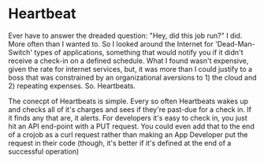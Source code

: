 # Heartbeat

Ever have to answer the dreaded question: "Hey, did this job run?" I did. More often than I wanted to. So I looked around the Internet for 'Dead-Man-Switch' types of applications, something that would notify you if it didn't receive a check-in on a defined schedule. What I found wasn't expensive, given the rate for internet services, but, it was more than I could justify to a boss that was constrained by an organizational aversions to 1) the cloud and 2) repeating expenses. So. Heartbeats.

The conecpt of Heartbeats is simple. Every so often Heartbeats wakes up and checks all of it's charges and sees if they're past-due for a check in. If it finds any that are, it alerts. For developers it's easy to check in, you just hit an API end-point with a PUT request. You could even add that to the end of a crojob as a curl request rather than making an App Developer put the request in their code (though, it's better if it's defined at the end of a successful operation)

